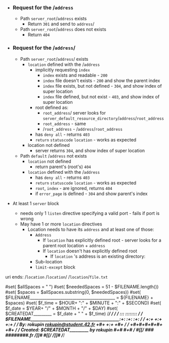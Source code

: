- ### Request for the /`address` 
	- Path `server_root`/`address` exists
		- Return `301` and send to `address`/
	- Path `server_root`/`address` does not exists
		- Return `404` 
- ### Request for the /`address`/
	-  Path `server_root`/`address`/ exists
		- `location` defined with the /`address`
			- implicitly requesting `index` 
				- `index` exists and readable - `200`
				- `index` file doesn't exists - `200` and show the parent index
				- `index` file exists, but not defined - `304`, and show index of super location
				- `index` file defined, but not exist - `403`, and show index of super location
			- root defined as:
				- `root_address`/ server looks for `server_default_resource_directory`/`address`/`root_address`
				- `root_address` - same
				- /`root_address` - /`address`/`root_address`
			- has `deny all`  - returns `403` 
			- `return` `statuscode` `location`  - works as expected 
		- location not defined
			- server returns `304`, and show index of super location
	-  Path `default` /`address` not exists
		- `location` not defined
			-  return parent's (root's) `404`
		- `location` defined with the /`address`
			- has `deny all`  - returns `403` 
			- `return` `statuscode` `location`  - works as expected 
			- `root`, `index` - are ignored, returns `404`
			- if `error_page` is defined - `304` and show parent's index

- At least 1 `server` block
	- needs only 1 `listen` directive specifying a valid port - fails if port is wrong
	- May have 1 or more `location` directives
		- Location needs  to have its `address` and at least one of those:
			- `Address`
				- If `location` has explicitly defined root - server looks for a parent root location + `address`
				- If `location` doesn't has explicitly defined root
					- If `location` 's address is an existing directory: 
			- Sub-location
			- `limit-except` block

uri ends:
/`location`
/`location`/
/`location`/`file.txt`

#set( $allSpaces = "                                                    ")
#set( $neededSpaces = 51 - $FILENAME.length())
#set( $spaces = $allSpaces.substring(0, $neededSpaces))
#set( $FILENAME__________________________________________ = ${FILENAME} + $spaces)
#set( $f_time = $HOUR+ ":" + $MINUTE + ":" + $SECOND)
#set( $f_date = $YEAR+ "/" + $MONTH + "/" + $DAY)
#set( $CREATEDAT_________ = $f_date + " " + $f_time)
/******************************************************************************/
/*                                                                            */
/*                                                         :::      ::::::::  */
/*    $FILENAME__________________________________________:+:      :+:    :+:  */
/*                                                     +:+ +:+         +:+    */
/*    By: rokupin <rokupin@student.42.fr>            +#+  +:+       +#+       */
/*                                                 +#+#+#+#+#+   +#+          */
/*    Created: $CREATEDAT_________ by rokupin           #+#    #+#            */
#[[/*                                                     ###   ########.fr      */]]#
#[[/*                                                                            */]]#
/******************************************************************************/

